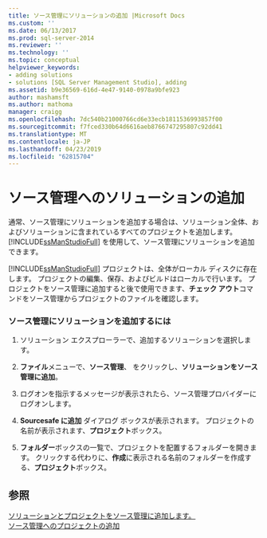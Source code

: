 ```yaml
---
title: ソース管理にソリューションの追加 |Microsoft Docs
ms.custom: ''
ms.date: 06/13/2017
ms.prod: sql-server-2014
ms.reviewer: ''
ms.technology: ''
ms.topic: conceptual
helpviewer_keywords:
- adding solutions
- solutions [SQL Server Management Studio], adding
ms.assetid: b9e36569-616d-4e47-9140-0978a9bfe923
author: mashamsft
ms.author: mathoma
manager: craigg
ms.openlocfilehash: 7dc540b21000766cd6e33ecb1811536993857f00
ms.sourcegitcommit: f7fced330b64d6616aeb8766747295807c92dd41
ms.translationtype: MT
ms.contentlocale: ja-JP
ms.lasthandoff: 04/23/2019
ms.locfileid: "62815704"
---
```

# <a name="add-solutions-to-source-control"></a>ソース管理へのソリューションの追加
  通常、ソース管理にソリューションを追加する場合は、ソリューション全体、およびソリューションに含まれているすべてのプロジェクトを追加します。 [!INCLUDE[ssManStudioFull](../includes/ssmanstudiofull-md.md)] を使用して、ソース管理にソリューションを追加できます。  
  
 [!INCLUDE[ssManStudioFull](../includes/ssmanstudiofull-md.md)] プロジェクトは、全体がローカル ディスクに存在します。 プロジェクトの編集、保存、およびビルドはローカルで行います。 プロジェクトをソース管理に追加すると後で使用できます、**チェック アウト**コマンドをソース管理からプロジェクトのファイルを確認します。  
  
### <a name="to-add-a-solution-to-source-control"></a>ソース管理にソリューションを追加するには  
  
1.  ソリューション エクスプローラーで、追加するソリューションを選択します。  
  
2.  **ファイル**メニューで、**ソース管理**、 をクリックし、**ソリューションをソース管理に追加**。  
  
3.  ログオンを指示するメッセージが表示されたら、ソース管理プロバイダーにログオンします。  
  
4.  **Sourcesafe に追加** ダイアログ ボックスが表示されます。 プロジェクトの名前が表示されます、**プロジェクト**ボックス。  
  
5.  **フォルダー**ボックスの一覧で、プロジェクトを配置するフォルダーを開きます。 クリックする代わりに、**作成**に表示される名前のフォルダーを作成する、**プロジェクト**ボックス。  
  
## <a name="see-also"></a>参照  
 [ソリューションとプロジェクトをソース管理に追加します。](../../2014/database-engine/add-solutions-and-projects-to-source-control.md)   
 [ソース管理へのプロジェクトの追加](../../2014/database-engine/add-projects-to-source-control.md)  
  
  

